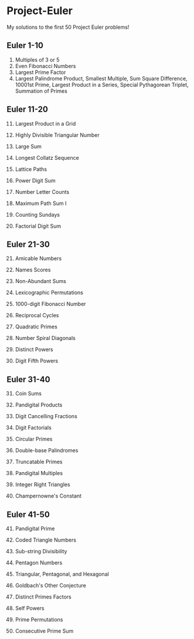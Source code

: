 # Project-Euler
My solutions to the first 50 Project Euler problems!

## Euler 1-10
1. Multiples of 3 or 5
2. Even Fibonacci Numbers
3. Largest Prime Factor
4. Largest Palindrome Product, 
Smallest Multiple, Sum Square Difference,	10001st Prime, Largest Product in a Series,	Special Pythagorean Triplet, 
Summation of Primes	

## Euler 11-20
11.	Largest Product in a Grid	

12.	Highly Divisible Triangular Number	

13.	Large Sum	

14.	Longest Collatz Sequence	

15.	Lattice Paths	

16.	Power Digit Sum	

17.	Number Letter Counts	

18.	Maximum Path Sum I	

19.	Counting Sundays	

20.	Factorial Digit Sum	

## Euler 21-30
21.	Amicable Numbers	

22.	Names Scores	

23.	Non-Abundant Sums	

24.	Lexicographic Permutations	

25.	1000-digit Fibonacci Number	

26.	Reciprocal Cycles	

27.	Quadratic Primes	

28.	Number Spiral Diagonals	

29.	Distinct Powers	

30.	Digit Fifth Powers	

## Euler 31-40
31.	Coin Sums	

32.	Pandigital Products	

33.	Digit Cancelling Fractions	

34.	Digit Factorials	

35.	Circular Primes	

36.	Double-base Palindromes	

37.	Truncatable Primes	

38.	Pandigital Multiples	

39.	Integer Right Triangles	

40.	Champernowne's Constant

## Euler 41-50
41.	Pandigital Prime	

42.	Coded Triangle Numbers	

43.	Sub-string Divisibility	

44.	Pentagon Numbers	

45.	Triangular, Pentagonal, and Hexagonal	

46.	Goldbach's Other Conjecture	

47.	Distinct Primes Factors	

48.	Self Powers	

49.	Prime Permutations	

50.	Consecutive Prime Sum
